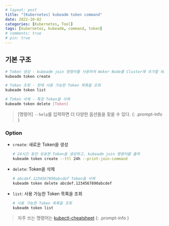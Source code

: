 ```yaml
---
# layout: post
title: "[Kubernetes] kubeadm token command"
date: 2022-10-02
categories: [Kubernetes, Tool]
tags: [kubernetes, kubeadm, command, token]
# comments: true
# pin: true
---
```


## 기본 구조

```bash
# Token 생성 - kubeadm join 명령어를 사용하여 Woker Node를 Cluster에 추가할 때 사용
kubeadm token create

# Token 조회 - 현재 사용 가능한 Token 목록을 조회
kubeadm token list

# Token 삭제 - 특정 Token을 삭제
kubeadm token delete [Token]
```

> [명령어] `--help`를 입력하면 더 다양한 옵션들을 찾을 수 있다.
{: .prompt-info }

### Option

- `create`: 새로운 Token을 생성
    ```bash
    # 24시간 동안 유효한 Token을 생성하고, kubeadm join 명령어를 출력
    kubeadm token create --ttl 24h --print-join-command
    ```

- `delete`: Token을 삭제
    ```bash
    # abcdef.1234567890abcdef Token을 삭제
    kubeadm token delete abcdef.1234567890abcdef
    ```

- `list`: 사용 가능한 Token 목록을 조회
    ```bash
    # 사용 가능한 Token 목록을 조회
    kubeadm token list
    ```

> 자주 쓰는 명령어는 [kubectl-cheatsheet](https://kubernetes.io/docs/reference/kubectl/cheatsheet/)
{: .prompt-info }